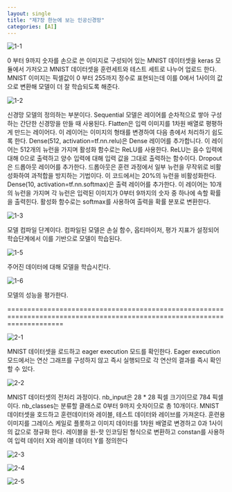 ```yaml
---
layout: single
title: "제7장 한눈에 보는 인공신경망"
categories: [AI]
---
```



![1-1](https://github.com/hyunchan123/hyunchan123.github.io/assets/48408195/1f3c52c5-b86a-47e0-addb-36176aa182ff)

0 부터 9까지 숫자를 손으로 쓴 이미지로 구성되어 있는 MNIST 데이터셋을 keras 모듈에서 가저오고 MNIST 데이터셋을 훈련세트와 테스트 세트로 나누어 업로드 한다. MNIST 이미지는 픽셀값이 0 부터 255까지 정수로 표현되는데 이를 0에서 1사이의 값으로 변환해 모델이 더 잘 학습되도록 해준다.

![1-2](https://github.com/hyunchan123/hyunchan123.github.io/assets/48408195/7943821c-57b1-4837-a6e3-884935c9c237)

신경망 모델의 정의하는 부분이다. Sequential 모델은 레이어를 순차적으로 쌓아 구성하는 간단한 신경망을 만들 때 사용된다. Flatten은 입력 이미지를 1차원 배열로 평평하게 만드는 레이어다. 이 레이어는 이미지의 형태를 변경하여 다음 층에서 처리하기 쉽도록 한다. Dense(512, activation=tf.nn.relu)은 Dense 레이어를 추가합니다. 이 레이어는 512개의 뉴런을 가지며 활성화 함수로는 ReLU를 사용한다. ReLU는 음수 입력에 대해 0으로 출력하고 양수 입력에 대해 입력 값을 그대로 출력하는 함수이다. Dropout은 드롭아웃 레이어를 추가한다. 드롭아웃은 훈련 과정에서 일부 뉴런을 무작위로 비활성화하여 과적합을 방지하는 기법이다. 이 코드에서는 20%의 뉴런을 비활성화한다. Dense(10, activation=tf.nn.softmax)은 출력 레이어를 추가한다. 이 레이어는 10개의 뉴런을 가지며 각 뉴런은 입력된 이미지가 0부터 9까지의 숫자 중 하나에 속할 확률을 출력힌다. 활성화 함수로는 softmax를 사용하여 출력을 확률 분포로 변환한다.

![1-3](https://github.com/hyunchan123/hyunchan123.github.io/assets/48408195/67b361d0-ef7e-4e69-9777-c048a0cada56)

모델 컴파일 단계이다. 컴파일된 모델은 손실 함수, 옵티마이저, 평가 지표가 설정되어 학습단계에서 이를 기반으로 모델이 학습된다.

![1-5](https://github.com/hyunchan123/hyunchan123.github.io/assets/48408195/3df00cb5-a18a-44f1-a65f-e2990a702a2e)

주어진 데이터에 대해 모델을 학습시킨다.

![1-6](https://github.com/hyunchan123/hyunchan123.github.io/assets/48408195/193f99be-7722-45df-bcd4-de310a01b928)

모델의 성능을 평가한다.

==========================================================================================================================

![2-1](https://github.com/hyunchan123/hyunchan123.github.io/assets/48408195/9bffb0be-7807-4b37-a963-7d17d3220f24)

MNIST 데이터셋을 로드하고 eager execution 모드를 확인한다. Eager execution 모드에서는 연산 그래프를 구성하지 않고 즉시 실행되므로 각 연산의 결과를 즉시 확인할 수 있다.

![2-2](https://github.com/hyunchan123/hyunchan123.github.io/assets/48408195/090908e6-3990-4a61-b63e-69d7f150d238)

MNIST 데이터셋의 전처리 과정이다. nb_input은 28 * 28 픽셀 크기이므로 784 픽셀이다. nb_classes는 분류할 클래스로 0부터 9까지 숫자이므로 총 10개이다. MNIST 데이터셋을 호드하고 훈련데이터와 레이블, 테스트 데이터와 레이브를 가져온다. 훈련용 이미지를 그레이스 케일로 플롯하고 이미지 데이터를 1차원 배열로 변경하고 0과 1사이의 값으로 졍규화 한다. 레이블을 원-핫 인코딩된 형식으로 변환하고 constan를 사용하여 입력 데이터 X와 레이블 데이터 Y를 정의한다

![2-3](https://github.com/hyunchan123/hyunchan123.github.io/assets/48408195/9448ff48-eb07-4e42-bc53-b4164759ed37)


![2-4](https://github.com/hyunchan123/hyunchan123.github.io/assets/48408195/e5e011a9-f273-46a3-950a-4668040e1fb0)


![2-5](https://github.com/hyunchan123/hyunchan123.github.io/assets/48408195/8a6f9489-71de-4971-b120-5cd1e58dc4f3)
